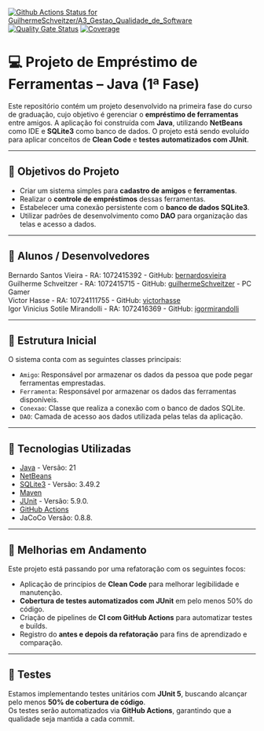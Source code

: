 [![Github Actions Status for GuilhermeSchveitzer/A3_Gestao_Qualidade_de_Software](https://github.com/GuilhermeSchveitzer/A3_Gestao_Qualidade_de_Software/workflows/Java%20CI%20with%20Maven/badge.svg)](https://github.com/GuilhermeSchveitzer/A3_Gestao_Qualidade_de_Software/actions) 
[![Quality Gate Status](https://sonarcloud.io/api/project_badges/measure?project=GuilhermeSchveitzer_A3_Gestao_Qualidade_de_Software&metric=alert_status)](https://sonarcloud.io/summary/new_code?id=GuilhermeSchveitzer_A3_Gestao_Qualidade_de_Software)
[![Coverage](https://sonarcloud.io/api/project_badges/measure?project=GuilhermeSchveitzer_A3_Gestao_Qualidade_de_Software&metric=coverage)](https://sonarcloud.io/component_measures?id=GuilhermeSchveitzer_A3_Gestao_Qualidade_de_Software&metric=coverage)


# 💻 Projeto de Empréstimo de Ferramentas – Java (1ª Fase)

Este repositório contém um projeto desenvolvido na primeira fase do curso de graduação, cujo objetivo é gerenciar o **empréstimo de ferramentas** entre amigos. A aplicação foi construída com **Java**, utilizando **NetBeans** como IDE e **SQLite3** como banco de dados. O projeto está sendo evoluído para aplicar conceitos de **Clean Code** e **testes automatizados com JUnit**.

---

## 📌 Objetivos do Projeto

- Criar um sistema simples para **cadastro de amigos** e **ferramentas**.
- Realizar o **controle de empréstimos** dessas ferramentas.
- Estabelecer uma conexão persistente com o **banco de dados SQLite3**.
- Utilizar padrões de desenvolvimento como **DAO** para organização das telas e acesso a dados.

---

## 👥 Alunos / Desenvolvedores

  Bernardo Santos Vieira - RA: 1072415392 - GitHub: <a href="https://github.com/BernardoSVieira">bernardosvieira</a><br>
  Guilherme Schveitzer - RA: 1072415715 - GitHub: <a href="https://github.com/GuilhermeSchveitzer">guilhermeSchveitzer</a> - PC Gamer<br>
  Victor Hasse - RA: 10724111755 - GitHub: <a href="https://github.com/victorhasse">victorhasse</a><br>
  Igor Vinicius Sotile Mirandolli - RA: 1072416369 - GitHub: <a href="https://github.com/IgorMirandolli">igormirandolli</a><br>

---

## 🧱 Estrutura Inicial

O sistema conta com as seguintes classes principais:

- `Amigo`: Responsável por armazenar os dados da pessoa que pode pegar ferramentas emprestadas.
- `Ferramenta`: Responsável por armazenar os dados das ferramentas disponíveis.
- `Conexao`: Classe que realiza a conexão com o banco de dados SQLite.
- `DAO`: Camada de acesso aos dados utilizada pelas telas da aplicação.

---

## 🚀 Tecnologias Utilizadas

- [Java](https://www.oracle.com/java/) - Versão: 21
- [NetBeans](https://netbeans.apache.org/)
- [SQLite3](https://www.sqlite.org/index.html) - Versão: 3.49.2
- [Maven](https://maven.apache.org/)
- [JUnit](https://junit.org/) - Versão: 5.9.0.
- [GitHub Actions](https://github.com/features/actions)
- JaCoCo  Versão: 0.8.8.

---

## 🧼 Melhorias em Andamento

Este projeto está passando por uma refatoração com os seguintes focos:

- Aplicação de princípios de **Clean Code** para melhorar legibilidade e manutenção.
- **Cobertura de testes automatizados com JUnit** em pelo menos 50% do código.
- Criação de pipelines de **CI com GitHub Actions** para automatizar testes e builds.
- Registro do **antes e depois da refatoração** para fins de aprendizado e comparação.

---

## 🧪 Testes

Estamos implementando testes unitários com **JUnit 5**, buscando alcançar pelo menos **50% de cobertura de código**.  
Os testes serão automatizados via **GitHub Actions**, garantindo que a qualidade seja mantida a cada commit.
